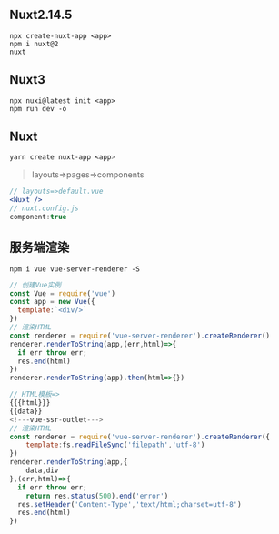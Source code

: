 ## Nuxt2.14.5

```shell
npx create-nuxt-app <app>
npm i nuxt@2
nuxt
```

## Nuxt3

```shell
npx nuxi@latest init <app>
npm run dev -o
```

## Nuxt

```css
yarn create nuxt-app <app>
```

> layouts=>pages=>components

```jsx
// layouts=>default.vue
<Nuxt />
// nuxt.config.js
component:true
```



## 服务端渲染

```shell
npm i vue vue-server-renderer -S
```

```js
// 创建Vue实例
const Vue = require('vue')
const app = new Vue({
  template:`<div/>`
})
// 渲染HTML
const renderer = require('vue-server-renderer').createRenderer()
renderer.renderToString(app,(err,html)=>{
  if err throw err;
  res.end(html)
})
renderer.renderToString(app).then(html=>{})
```

```js
// HTML模板=>
{{{html}}}
{{data}}
<!---vue-ssr-outlet--->
// 渲染HTML
const renderer = require('vue-server-renderer').createRenderer({
    template:fs.readFileSync('filepath','utf-8')
})
renderer.renderToString(app,{
	data,div
},(err,html)=>{
  if err throw err;
    return res.status(500).end('error')
  res.setHeader('Content-Type','text/html;charset=utf-8')
  res.end(html)
})
```

